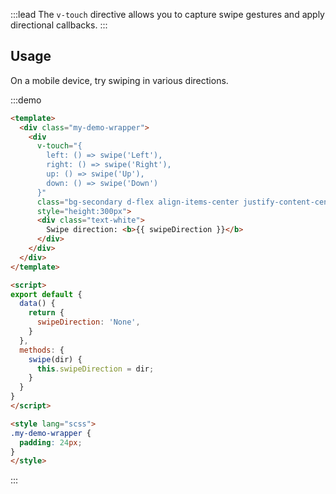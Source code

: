 :::lead
The `v-touch` directive allows you to capture swipe gestures and apply directional callbacks.
:::


## Usage

On a mobile device, try swiping in various directions.

:::demo
```html
<template>
  <div class="my-demo-wrapper">
    <div 
      v-touch="{
        left: () => swipe('Left'),
        right: () => swipe('Right'),
        up: () => swipe('Up'),
        down: () => swipe('Down')
      }" 
      class="bg-secondary d-flex align-items-center justify-content-center" 
      style="height:300px">
      <div class="text-white">
        Swipe direction: <b>{{ swipeDirection }}</b>
      </div>
    </div>
  </div>
</template>

<script>
export default {
  data() {
    return {
      swipeDirection: 'None',
    }
  },
  methods: {
    swipe(dir) {
      this.swipeDirection = dir;
    }
  }
}
</script>

<style lang="scss">
.my-demo-wrapper {
  padding: 24px;
}
</style>
```
:::


<script src="./script/touch.js"></script>
